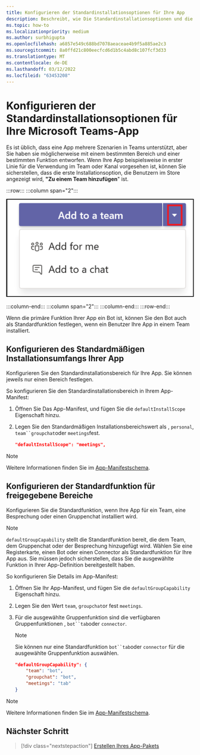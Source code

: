```yaml
---
title: Konfigurieren der Standardinstallationsoptionen für Ihre App
description: Beschreibt, wie Die Standardinstallationsoptionen und die Standardfunktion Ihrer App für freigegebene Bereiche angegeben werden.
ms.topic: how-to
ms.localizationpriority: medium
ms.author: surbhigupta
ms.openlocfilehash: a6857e549c688bd7078aeaceae4b9f5a885ae2c3
ms.sourcegitcommit: 8a0ffd21c800eecfcd6d1b5c4abd8c107fcf3d33
ms.translationtype: MT
ms.contentlocale: de-DE
ms.lasthandoff: 03/12/2022
ms.locfileid: "63453208"
---
```

# <a name="configure-default-install-options-for-your-microsoft-teams-app"></a>Konfigurieren der Standardinstallationsoptionen für Ihre Microsoft Teams-App

Es ist üblich, dass eine App mehrere Szenarien in Teams unterstützt, aber Sie haben sie möglicherweise mit einem bestimmten Bereich und einer bestimmten Funktion entworfen. Wenn Ihre App beispielsweise in erster Linie für die Verwendung im Team oder Kanal vorgesehen ist, können Sie sicherstellen, dass die erste Installationsoption, die Benutzern im Store angezeigt wird, **"Zu einem Team hinzufügen**" ist.

:::row:::
   :::column span="2":::

![Hinzufügen eines App-Dropdownbeispiels](../../assets/images/compose-extensions/addanapp.png)

   :::column-end:::
   :::column span="2":::
   :::column-end:::
:::row-end:::

Wenn die primäre Funktion Ihrer App ein Bot ist, können Sie den Bot auch als Standardfunktion festlegen, wenn ein Benutzer Ihre App in einem Team installiert.

## <a name="configure-your-apps-default-install-scope"></a>Konfigurieren des Standardmäßigen Installationsumfangs Ihrer App

Konfigurieren Sie den Standardinstallationsbereich für Ihre App. Sie können jeweils nur einen Bereich festlegen.

So konfigurieren Sie den Standardinstallationsbereich in Ihrem App-Manifest:

1. Öffnen Sie Das App-Manifest, und fügen Sie die `defaultInstallScope` Eigenschaft hinzu.
2. Legen Sie den Standardmäßigen Installationsbereichswert als , `personal`, `team``groupchat`oder `meetings`fest.

    ```json
    "defaultInstallScope": "meetings",
    ```

> [!NOTE]
> Weitere Informationen finden Sie im [App-Manifestschema](~/resources/schema/manifest-schema.md).

## <a name="configure-the-default-capability-for-shared-scopes"></a>Konfigurieren der Standardfunktion für freigegebene Bereiche

Konfigurieren Sie die Standardfunktion, wenn Ihre App für ein Team, eine Besprechung oder einen Gruppenchat installiert wird.

> [!NOTE]
> `defaultGroupCapability` stellt die Standardfunktion bereit, die dem Team, dem Gruppenchat oder der Besprechung hinzugefügt wird. Wählen Sie eine Registerkarte, einen Bot oder einen Connector als Standardfunktion für Ihre App aus. Sie müssen jedoch sicherstellen, dass Sie die ausgewählte Funktion in Ihrer App-Definition bereitgestellt haben.

So konfigurieren Sie Details im App-Manifest:

1. Öffnen Sie Ihr App-Manifest, und fügen Sie die `defaultGroupCapability` Eigenschaft hinzu.
2. Legen Sie den Wert `team`, `groupchat`or fest `meetings`.
3. Für die ausgewählte Gruppenfunktion sind die verfügbaren Gruppenfunktionen , `bot``tab`oder `connector`.

    > [!NOTE]
    > Sie können nur eine Standardfunktion `bot``tab`oder `connector` für die ausgewählte Gruppenfunktion auswählen.

    ```json
    "defaultGroupCapability": {
        "team": "bot",
        "groupchat": "bot",
        "meetings": "tab"
    }
    ```

> [!NOTE]
> Weitere Informationen finden Sie im [App-Manifestschema](~/resources/schema/manifest-schema.md).

## <a name="next-step"></a>Nächster Schritt

> [!div class="nextstepaction"]
> [Erstellen Ihres App-Pakets](~/concepts/build-and-test/apps-package.md)
